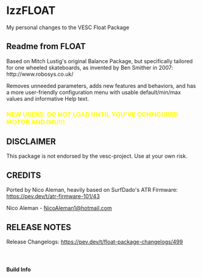 # IzzFLOAT
My personal changes to the VESC Float Package

<H2>Readme from FLOAT</H2>
Based on Mitch Lustig's original Balance Package, but specifically tailored for one wheeled skateboards, as invented by Ben Smither in 2007: http://www.robosys.co.uk/

Removes unneeded parameters, adds new features and behaviors, and has a more user-friendly configuration menu with usable default/min/max values and informative Help text.

<H3><font color=yellow>NEW USERS: DO NOT LOAD UNTIL YOU'VE CONFIGURED MOTOR AND IMU!!!</font></H3>

<H2>DISCLAIMER</H2>

This package is not endorsed by the vesc-project. Use at your own risk.

<H2>CREDITS</H2>

Ported by Nico Aleman, heavily based on SurfDado's ATR Firmware: https://pev.dev/t/atr-firmware-101/43

Nico Aleman - <NicoAleman1@hotmail.com>

<H2>RELEASE NOTES</H2>

Release Changelogs: https://pev.dev/t/float-package-changelogs/499

#### &nbsp;
#### Build Info
